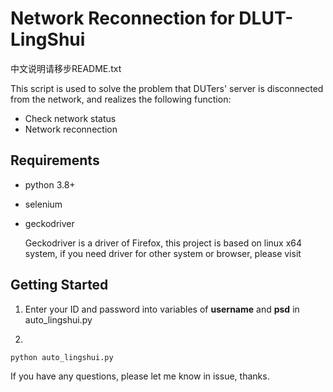 # Network Reconnection for DLUT-LingShui

中文说明请移步README.txt

This script is used to solve the problem that DUTers' server is disconnected from the network, and realizes the following function:

- Check network status
- Network reconnection

## Requirements

- python 3.8+

- selenium

- geckodriver

  Geckodriver is a driver of Firefox, this project is based on linux x64 system, if you need driver for other system or browser, please visit 

  [this site]: https://github.com/mozilla/geckodriver/releases

## Getting Started

1. Enter your ID and password into variables of **username** and **psd** in auto_lingshui.py

2. 

   ```
   python auto_lingshui.py
   ```

   

If you have any questions, please let me know in issue, thanks.